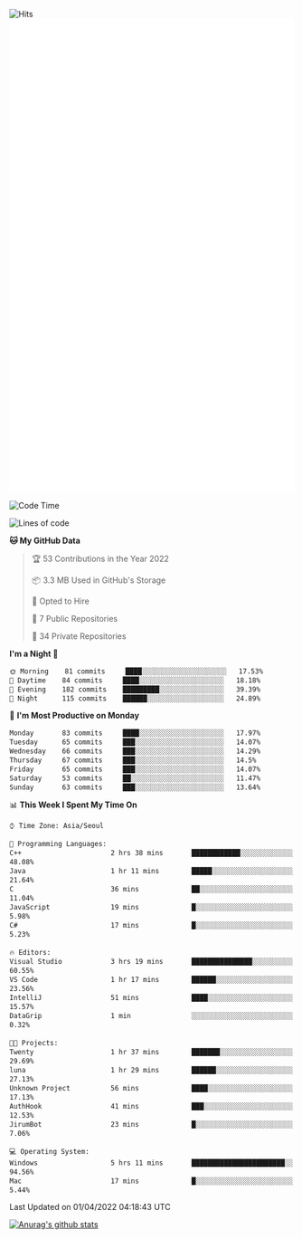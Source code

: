 ![Hits](https://hits.seeyoufarm.com/api/count/incr/badge.svg?url=https%3A%2F%2Fgithub.com%2Fkokose1234&count_bg=%2379C83D&title_bg=%23555555&icon=apple.svg&icon_color=%23E7E7E7&title=hits&edge_flat=false)
<br/>
![Metrics](https://github.com/kokose1234/kokose1234/blob/main/github-metrics.svg)

<!--START_SECTION:waka-->
![Code Time](http://img.shields.io/badge/Code%20Time-610%20hrs%2025%20mins-blue)

![Lines of code](https://img.shields.io/badge/From%20Hello%20World%20I%27ve%20Written-2%20Million%20lines%20of%20code-blue)

**🐱 My GitHub Data** 

> 🏆 53 Contributions in the Year 2022
 > 
> 📦 3.3 MB Used in GitHub's Storage 
 > 
> 💼 Opted to Hire
 > 
> 📜 7 Public Repositories 
 > 
> 🔑 34 Private Repositories  
 > 
**I'm a Night 🦉** 

```text
🌞 Morning    81 commits     ████░░░░░░░░░░░░░░░░░░░░░   17.53% 
🌆 Daytime    84 commits     ████░░░░░░░░░░░░░░░░░░░░░   18.18% 
🌃 Evening    182 commits    █████████░░░░░░░░░░░░░░░░   39.39% 
🌙 Night      115 commits    ██████░░░░░░░░░░░░░░░░░░░   24.89%

```
📅 **I'm Most Productive on Monday** 

```text
Monday       83 commits     ████░░░░░░░░░░░░░░░░░░░░░   17.97% 
Tuesday      65 commits     ███░░░░░░░░░░░░░░░░░░░░░░   14.07% 
Wednesday    66 commits     ███░░░░░░░░░░░░░░░░░░░░░░   14.29% 
Thursday     67 commits     ███░░░░░░░░░░░░░░░░░░░░░░   14.5% 
Friday       65 commits     ███░░░░░░░░░░░░░░░░░░░░░░   14.07% 
Saturday     53 commits     ██░░░░░░░░░░░░░░░░░░░░░░░   11.47% 
Sunday       63 commits     ███░░░░░░░░░░░░░░░░░░░░░░   13.64%

```


📊 **This Week I Spent My Time On** 

```text
⌚︎ Time Zone: Asia/Seoul

💬 Programming Languages: 
C++                      2 hrs 38 mins       ████████████░░░░░░░░░░░░░   48.08% 
Java                     1 hr 11 mins        █████░░░░░░░░░░░░░░░░░░░░   21.64% 
C                        36 mins             ██░░░░░░░░░░░░░░░░░░░░░░░   11.04% 
JavaScript               19 mins             █░░░░░░░░░░░░░░░░░░░░░░░░   5.98% 
C#                       17 mins             █░░░░░░░░░░░░░░░░░░░░░░░░   5.23%

🔥 Editors: 
Visual Studio            3 hrs 19 mins       ███████████████░░░░░░░░░░   60.55% 
VS Code                  1 hr 17 mins        ██████░░░░░░░░░░░░░░░░░░░   23.56% 
IntelliJ                 51 mins             ████░░░░░░░░░░░░░░░░░░░░░   15.57% 
DataGrip                 1 min               ░░░░░░░░░░░░░░░░░░░░░░░░░   0.32%

🐱‍💻 Projects: 
Twenty                   1 hr 37 mins        ███████░░░░░░░░░░░░░░░░░░   29.69% 
luna                     1 hr 29 mins        ██████░░░░░░░░░░░░░░░░░░░   27.13% 
Unknown Project          56 mins             ████░░░░░░░░░░░░░░░░░░░░░   17.13% 
AuthHook                 41 mins             ███░░░░░░░░░░░░░░░░░░░░░░   12.53% 
JirumBot                 23 mins             █░░░░░░░░░░░░░░░░░░░░░░░░   7.06%

💻 Operating System: 
Windows                  5 hrs 11 mins       ███████████████████████░░   94.56% 
Mac                      17 mins             █░░░░░░░░░░░░░░░░░░░░░░░░   5.44%

```


 Last Updated on 01/04/2022 04:18:43 UTC
<!--END_SECTION:waka-->

[![Anurag's github stats](https://github-readme-stats.vercel.app/api?username=kokose1234&theme=dracula)](https://github.com/anuraghazra/github-readme-stats)



	
